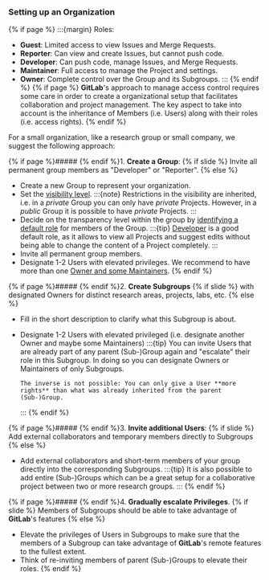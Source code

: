 ### Setting up an Organization

{% if page %}
:::{margin} <i class="fab fa-gitlab"></i> Roles:
  - **Guest**: Limited access to view Issues and Merge Requests.
  - **Reporter**: Can view and create Issues, but cannot push code.
  - **Developer**: Can push code, manage Issues, and Merge Requests.
  - **Maintainer**: Full access to manage the Project and settings.
  - **Owner**: Complete control over the Group and its Subgroups.
:::
{% endif %}
{% if page %}
**GitLab**'s approach to manage access control requires some care in order to create a organizational setup that facilitates collaboration and project management.
The key aspect to take into account is the inheritance of Members (i.e. Users) along with their roles (i.e. access rights).
{% endif %}

For a small organization, like a research group or small company, we suggest the following approach:

{% if page %}##### {% endif %}1. **Create a <i class="fas fa-people-group"></i> Group**: {% if slide %} Invite all permanent group members as "Developer" or "Reporter".
{% else %}
  - Create a new Group to represent your organization.
  - Set the [visibility level](https://docs.gitlab.com/ee/user/public_access.html).
    :::{note}
    Restrictions in the visibility are inherited, i.e. in a _private_ Group you can only have _private_ Projects.
    However, in a _public_ Group it is possible to have _private_ Projects.
    :::
  - Decide on the transparency level within the group by [identifying a default role](https://docs.gitlab.com/ee/user/permissions.html) for members of the Group.
    :::{tip}
    [Developer](https://docs.gitlab.com/ee/user/permissions.html#repository) is a good default role, as it allows to view all Projects and suggest edits without being able to change the content of a Project completely.
    :::
  - Invite all permanent group members.
  - Designate 1-2 Users with elevated privileges.
    We recommend to have more than one [Owner and some Maintainers](https://docs.gitlab.com/ee/user/permissions.html#repository).
{% endif %}

{% if page %}##### {% endif %}2. **Create <i class="fas fa-people-roof"></i> Subgroups** {% if slide %} with designated Owners for distinct research areas, projects, labs, etc.
{% else %}
  - Fill in the short description to clarify what this Subgroup is about.
  - Designate 1-2 Users with elevated privileged (i.e. designate another Owner and maybe some Maintainers)
    :::{tip}
    You can invite Users that are already part of any parent (Sub-)Group again and "escalate" their role in this Subgroup.
    In doing so you can designate Owners or Maintainers of only Subgroups.

    ```{note}
    The inverse is not possible: You can only give a User **more rights** than what was already inherited from the parent (Sub-)Group.
    ```
    :::
{% endif %}

{% if page %}##### {% endif %}3. **Invite additional <i class="fas fa-user"></i> Users**: {% if slide %} Add external collaborators and temporary members directly to Subgroups
{% else %}
  - Add external collaborators and short-term members of your group directly into the corresponding Subgroups.
    :::{tip}
    It is also possible to add entire (Sub-)Groups which can be a great setup for a collaborative project between two or more research groups.
    :::
{% endif %}

{% if page %}##### {% endif %}4. **Gradually <i class="fas fa-universal-access"></i> escalate Privileges**. {% if slide %} Members of Subgroups should be able to take advantage of **GitLab**'s features
{% else %}
  - Elevate the privileges of <i class="fas fa-user"></i> Users in Subgroups to make sure that the members of a Subgroup can take advantage of **GitLab**'s remote features to the fullest extent.
  - Think of re-inviting members of parent (Sub-)Groups to elevate their roles.
{% endif %}
